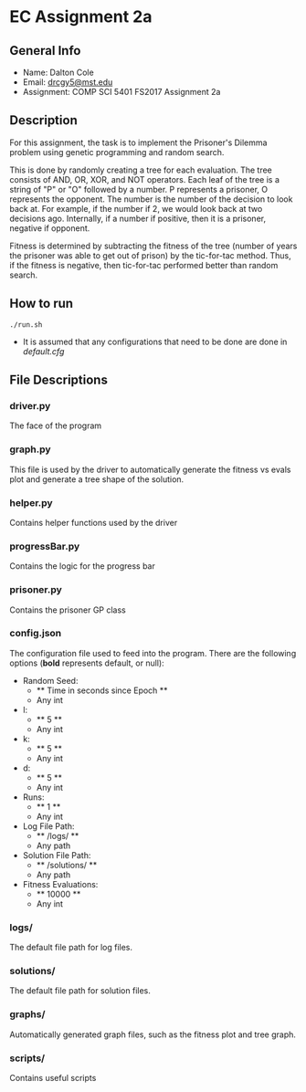 # EC Assignment 2a

## General Info

* Name: Dalton Cole
* Email: drcgy5@mst.edu
* Assignment: COMP SCI 5401 FS2017 Assignment 2a

## Description

For this assignment, the task is to implement the Prisoner's Dilemma problem using genetic programming and random search.

This is done by randomly creating a tree for each evaluation. The tree consists of AND, OR, XOR, and NOT operators. Each leaf of the tree is a string of "P" or "O" followed by a number. P represents a prisoner, O represents the opponent. The number is the number of the decision to look back at. For example, if the number if 2, we would look back at two decisions ago. Internally, if a number if positive, then it is a prisoner, negative if opponent.

Fitness is determined by subtracting the fitness of the tree (number of years the prisoner was able to get out of prison) by the tic-for-tac method. Thus, if the fitness is negative, then tic-for-tac performed better than random search.

## How to run
```
./run.sh
```

* It is assumed that any configurations that need to be done are done in *default.cfg*

## File Descriptions

### driver.py

The face of the program

### graph.py

This file is used by the driver to automatically generate the fitness vs evals plot and generate a tree shape of the solution.

### helper.py

Contains helper functions used by the driver

### progressBar.py

Contains the logic for the progress bar

### prisoner.py

Contains the prisoner GP class

### config.json

The configuration file used to feed into the program. There are the following options (**bold** represents default, or null):
* Random Seed:
	* ** Time in seconds since Epoch **
	* Any int
* l:
	* ** 5 **
	* Any int
* k:
	* ** 5 **
	* Any int
* d:
	* ** 5 **
	* Any int
* Runs:
	* ** 1 **
	* Any int
* Log File Path:
	* ** /logs/<Random Seed> **
	* Any path
* Solution File Path:
	* ** /solutions/<Random Seed> **
	* Any path
* Fitness Evaluations:
	* ** 10000 **
	* Any int

### logs/

The default file path for log files.

### solutions/

The default file path for solution files.

### graphs/

Automatically generated graph files, such as the fitness plot and tree graph.

### scripts/

Contains useful scripts